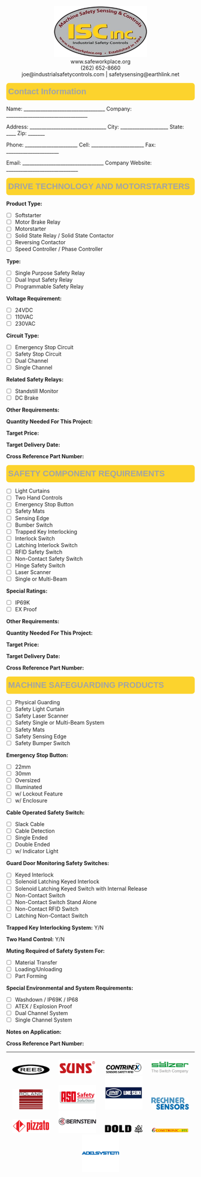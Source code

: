 <div style="text-align:center;">
    <img src="images/logo.webp" alt="ISC, Inc."  style="width:250px">
   <br>
    www.safeworkplace.org<br>
    (262) 652-8660<br>
    joe@industrialsafetycontrols.com | safetysensing@earthlink.net
</div>

<style type="text/css">

    @media print {
        ul {
            list-style: none;
        }
    }

    .tg td{
        font-family:Arial, sans-serif;
        font-size:14px;
        overflow:hidden;
        padding:10px 5px;
        word-break:normal;
        }

    .tg th{
        border-color: white;
        font-family:Arial, sans-serif;
        font-size:14px;
        font-weight:normal;
        overflow:hidden;
        padding:10px 5px;
        word-break:normal;
        width: 1657px;
        }
    .tg .tg-fpmh{
        color: rgba(162, 164, 166); 
        background-color: rgba(252, 211, 45);
        border-radius: 7px; 
        font-family:Arial, Helvetica, sans-serif !important;font-size:22px;
        font-weight:bold;
        text-align:left;
        vertical-align:top;
        }

        .footer {
        text-align: center;
        margin-top: 20px; /* Adjust spacing as needed */
        }

        .footer img {
            width: 100px; /* Adjust the width of the images */
            margin: 0 10px; /* Adjust spacing between images */
        }
</style>

<table class="tg">
    <thead>
    <tr>
        <th class="tg-fpmh" >Contact Information</th>
    </tr>
    </thead>
</table>

Name: __________________________________   Company: __________________________________

Address: ________________________________   City: ____________________   State: ____   Zip: _______

Phone: ______________________   Cell: ______________________   Fax: ______________________

Email: __________________________________   Company Website: ______________________________


<table class="tg">
    <thead>
    <tr>
        <th class="tg-fpmh" >DRIVE TECHNOLOGY AND MOTORSTARTERS</th>
    </tr>
    </thead>
</table>

**Product Type:**
- [ ] Softstarter
- [ ] Motor Brake Relay
- [ ] Motorstarter
- [ ] Solid State Relay / Solid State Contactor
- [ ] Reversing Contactor
- [ ] Speed Controller / Phase Controller

**Type:**
- [ ] Single Purpose Safety Relay
- [ ] Dual Input Safety Relay
- [ ] Programmable Safety Relay

**Voltage Requirement:**
- [ ] 24VDC
- [ ] 110VAC
- [ ] 230VAC

**Circuit Type:**
- [ ] Emergency Stop Circuit
- [ ] Safety Stop Circuit
- [ ] Dual Channel
- [ ] Single Channel

**Related Safety Relays:**
- [ ] Standstill Monitor
- [ ] DC Brake

**Other Requirements:**

**Quantity Needed For This Project:**

**Target Price:**

**Target Delivery Date:**

**Cross Reference Part Number:**


<table class="tg">
    <thead>
    <tr>
        <th class="tg-fpmh" >SAFETY COMPONENT REQUIREMENTS</th>
    </tr>
    </thead>
</table>

- [ ] Light Curtains
- [ ] Two Hand Controls
- [ ] Emergency Stop Button
- [ ] Safety Mats
- [ ] Sensing Edge
- [ ] Bumber Switch
- [ ] Trapped Key Interlocking
- [ ] Interlock Switch
- [ ] Latching Interlock Switch
- [ ] RFID Safety Switch
- [ ] Non-Contact Safety Switch
- [ ] Hinge Safety Switch
- [ ] Laser Scanner
- [ ] Single or Multi-Beam

**Special Ratings:**
- [ ] IP69K
- [ ] EX Proof

**Other Requirements:**

**Quantity Needed For This Project:**

**Target Price:**

**Target Delivery Date:**

**Cross Reference Part Number:**

<table class="tg">
    <thead>
    <tr>
        <th class="tg-fpmh" >MACHINE SAFEGUARDING PRODUCTS</th>
    </tr>
    </thead>
</table>

- [ ] Physical Guarding
- [ ] Safety Light Curtain
- [ ] Safety Laser Scanner
- [ ] Safety Single or Multi-Beam System
- [ ] Safety Mats
- [ ] Safety Sensing Edge
- [ ] Safety Bumper Switch

**Emergency Stop Button:**
- [ ] 22mm
- [ ] 30mm
- [ ] Oversized
- [ ] Illuminated
- [ ] w/ Lockout Feature
- [ ] w/ Enclosure

**Cable Operated Safety Switch:**
- [ ] Slack Cable
- [ ] Cable Detection
- [ ] Single Ended
- [ ] Double Ended
- [ ] w/ Indicator Light

**Guard Door Monitoring Safety Switches:**
- [ ] Keyed Interlock
- [ ] Solenoid Latching Keyed Interlock
- [ ] Solenoid Latching Keyed Switch with Internal Release
- [ ] Non-Contact Switch
- [ ] Non-Contact Switch Stand Alone
- [ ] Non-Contact RFID Switch
- [ ] Latching Non-Contact Switch

**Trapped Key Interlocking System:** Y/N

**Two Hand Control:** Y/N

**Muting Required of Safety System For:**
- [ ] Material Transfer
- [ ] Loading/Unloading
- [ ] Part Forming

**Special Environmental and System Requirements:**
- [ ] Washdown / IP69K / IP68
- [ ] ATEX / Explosion Proof
- [ ] Dual Channel System
- [ ] Single Channel System

**Notes on Application:**

**Cross Reference Part Number:**

-------------------------------------------------------------------
<div style="text-align: center">
    <div class="footer">
            <img src="images/rees-inc-logo.png" alt="Rees">
            <img src="images/suns.png" alt="SUNS">
            <img src="images/contrinex.png" alt="Contrinex">
            <img src="images/salzer.png" alt="Saelzer">
            <img src="images/roland.png" alt="Roland Electronic">
            <img src="images/aso-safety-solutions.png" alt="ASO">
            <img src="images/lineseiki.webp" alt="Lineseiki">
            <img src="images/rechner.jpeg" alt="Rechner">
            <img src="images/pizzato.webp" alt="Pizzato">
            <img src="images/bernstein.jpeg" alt="Bernstein">
            <img src="images/dold.svg" alt="Dold">
            <img src="images/comitronic.png" alt="Comitronic">
            <img src="images/adelsystem.png" alt="Adelsystem">
    </div>
</div>